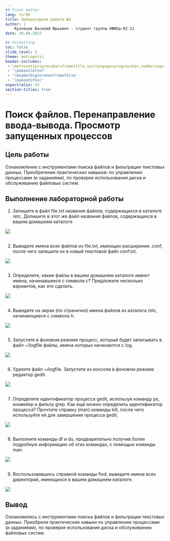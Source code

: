 ```yaml
---
## Front matter
lang: ru-RU
title: Лабораторная работа №6
author: |
    Кузнецов Василий Юрьевич - студент группы НФИбд-02-21
date: 30.04.2022

## Formatting
toc: false
slide_level: 2
theme: metropolis
header-includes: 
 - \metroset{progressbar=frametitle,sectionpage=progressbar,numbering=fraction}
 - '\makeatletter'
 - '\beamer@ignorenonframefalse'
 - '\makeatother'
aspectratio: 43
section-titles: true
---
```


# Поиск файлов. Перенаправление ввода-вывода. Просмотр запущенных процессов

## Цель работы

Ознакомление с инструментами поиска файлов и фильтрации текстовых данных.
Приобретение практических навыков: по управлению процессами (и заданиями), по
проверке использования диска и обслуживанию файловых систем.

## Выполнение лабораторной работы

1. Запишите в файл file.txt названия файлов, содержащихся в каталоге /etc. Допишите в этот же файл названия файлов, содержащихся в вашем домашнем каталоге 

![](../report/images/1.png)

## 

2. Выведите имена всех файлов из file.txt, имеющих расширение .conf, после чего
запишите их в новый текстовой файл conf.txt.

![](../report/images/2.png)

## 

3. Определите, какие файлы в вашем домашнем каталоге имеют имена, начинавшиеся с символа c? Предложите несколько вариантов, как это сделать.

![](../report/images/3.png)

## 

4. Выведите на экран (по странично) имена файлов из каталога /etc, начинающиеся с символа h.

![](../report/images/4.png)

## 

5. Запустите в фоновом режиме процесс, который будет записывать в файл ~/logfile файлы, имена которых начинаются с log.

![](../report/images/5.png)

## 

6. Удалите файл ~/logfile. Запустите из консоли в фоновом режиме редактор gedit.

![](../report/images/6.png)

## 

7. Определите идентификатор процесса gedit, используя команду ps, конвейер и фильтр
grep. Как ещё можно определить идентификатор процесса? Прочтите справку (man) команды kill, после чего используйте её для завершения
процесса gedit.

![](../report/images/7.png)

## 

8. Выполните команды df и du, предварительно получив более подробную информацию
об этих командах, с помощью команды man.

![](../report/images/8.png)

## 

9. Воспользовавшись справкой команды find, выведите имена всех директорий, имеющихся в вашем домашнем каталоге.

![](../report/images/9.png)

## Вывод

Ознакомились с инструментами поиска файлов и фильтрации текстовых данных.
Приобрели практические навыки по управлению процессами (и заданиями), по
проверке использования диска и обслуживанию файловых систем.
